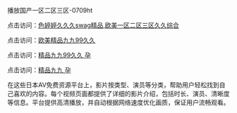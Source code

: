 播放国产一区二区三区-0709ht

点击访问：<a href="https://heiliaoow5kzm.pages.dev">色婷婷久久久swag精品,欧美一区二区三区久久综合</a>

点击访问：<a href="https://heiliao2dmwwy.pages.dev">欧美精品九九99久久</a>

点击访问：<a href="https://heiliaoll4qsx.pages.dev">精品九九99久久 孕</a>

点击访问：<a href="https://heiliaowzu4ur.pages.dev">精品九九 孕</a>

在这些日本AV免费资源平台上，影片按类型、演员等分类，帮助用户轻松找到自己喜欢的内容。每个视频页面都提供了详细的影片介绍，包括时长、演员、清晰度等信息。平台提供高清播放，并自动根据网络速度优化画质，保证用户流畅观看。

<span style="display:none;">[Canonical link](）</span>

